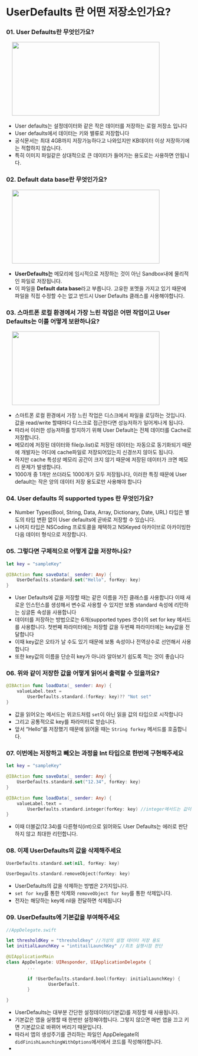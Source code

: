 # UserDefaults 란 어떤 저장소인가요?

### 01. User Defaults란 무엇인가요?

&nbsp;&nbsp;&nbsp;&nbsp;<img src="http://velog.velcdn.com/images/msi753/post/9663cf87-9d67-4bec-9404-3489b75badd8/image.png" width="400" height="200"><br/>

- User defaults는 설정데이터와 같은 작은 데이터를 저장하는 로컬 저장소 입니다
- User defaults에서 데이터는 키와 밸류로 저장합니다
- 공식문서는 최대 4GB까지 저장가능하다고 나와있지만 KB데이터 이상 저장하기에는 적합하지 않습니다.
- 특히 이미지 파일같은 상대적으로 큰 데이터가 들어가는 용도로는 사용하면 안됩니다.

### 02. Default data base란 무엇인가요?

&nbsp;&nbsp;&nbsp;&nbsp;<img src="https://www.globalnerdy.com/wp-content/uploads/2018/05/ios-app-sandbox.jpg" width="400" height="200"><br/>

- **UserDefaults는** 메모리에 임시적으로 저장하는 것이 아닌 Sandbox내에 물리적인 파일로 저장됩니다.
- 이 파일을 **Default data base**라고 부릅니다. 고유한 포멧을 가지고 있기 때문에 파일을 직접 수정할 수는 없고 반드시 User Defaults 클래스를 사용해야합니다.

### 03. 스마트폰 로컬 환경에서 가장 느린 작업은 어떤 작업이고 User Defaults는 이를 어떻게 보완하나요?


&nbsp;&nbsp;&nbsp;&nbsp;<img src="http://i.stack.imgur.com/Kd8Iv.png)" width="400" height="200"><br/>

- 스마트폰 로컬 환경에서 가장 느린 작업은 디스크에서 파일을 로딩하는 것입니다. 값을 read/write 할때마다 디스크로 접근한다면 성능저하가 일어게나게 됩니다.
- 따라서 이러한 성능저하를 방지하기 위해  User Default는 전체 데이터를 Cache로 저장합니다.
- 메모리에 저장된 데이터와 file(p.list)로 저장된 데이터는 자동으로 동기화되기 때문에 개발자는 어디에 cache파일로 저장되어있는지 신경쓰지 않아도 됩니다.
- 하지만 cache 특성상 메모리 공간이 크지 않기 때문에 저장된 데이터가 크면 메모리 문제가 발생합니다.
- 1000개 중 1개만 쓰더라도 1000개가 모두 저장됩니다, 이러한 특징 때문에  User default는 작은 양의 데이터 저장 용도로만 사용해야 합니다

### 04. User defaults 의 supported types 란 무엇인가요?

- Number Types(Bool, String, Data, Array, Dictionary, Date, URL) 타입은 별도의 타입 변환 없이 User defaults에 곧바로 저장할 수 있습니다.
- 나머지 타입은 NSCoding 프로토콜을 채택하고 NSKeyed 아카이브로 아카이빙한 다음 데이터 형식으로 저장합니다.

### 05.  그렇다면 구체적으로 어떻게 값을 저장하나요?

```swift
let key = "sampleKey"

@IBAction func saveData(_ sender: Any) {
    UserDefaults.standard.set("Hello", forKey: key)
}
```

- User Defaults에 값을 저장할 때는 같은 이름을 가진 클래스를 사용합니다 이때 새로운 인스턴스를 생성해서 변수로 사용할 수 있지만 보통 standard 속성에 리턴하는 싱글톤 속성을 사용합니다
- 데이터를 저장하는 방법으로는 6개(supported types 갯수)의 set for key 메서드를 사용합니다. 첫번째 파라미터에는 저장할 값을 두번째 파라미터에는 key값을 전달합니다
- 이때 key값은 오타가 날 수도 있기 때문에 보통 속성이나 전역상수로 선언해서 사용합니다
- 또한 key값의 이름을 단순히 key가 아니라 알아보기 쉽도록 적는 것이 좋습니다

### 06. 위와 같이 저장한 값을 어떻게 읽어서 출력할 수 있을까요?

```swift
@IBAction func loadData(_ sender: Any) {
	valueLabel.text =
		UserDefaults.standard.(forKey: key)?? "Not set"
}
```

- 값을 읽어오는 메서드는 위코드처럼 `set`이 아닌 읽을 값의 타입으로 시작합니다
- 그리고 공통적으로 key를 파라미터로 받습니다.
- 앞서 “Hello”를 저장했기 때문에 읽어올 때는 `String forkey` 메서드를 호출합니다.

### 07. 이번에는 저장하고 빼오는 과정을 Int 타입으로 한번에 구현해주세요

```swift
let key = "sampleKey"

@IBAction func saveData(_ sender: Any) {
    UserDefaults.standard.set("12.34", forKey: key)
}

@IBAction func loadData(_ sender: Any) {
	valueLabel.text =
		UserDefaults.standard.integer(forKey: key) //integer메서드는 값이 없다면 0리턴
}
```

- 이때 더블값(12.34)를 다른형식(int)으로 읽어와도 User Defaults는 에러로 판단하지 않고 최대한 리턴합니다.

### 08. 이제 UserDefaults의 값을 삭제해주세요

```swift
UserDefaults.standard.set(nil, forKey: key)

UserDegaults.standard.removeObject(forKey: key)
```

- UserDefaults의 값을 삭제하는 방법은 2가지입니다.
- `set for key`를 통한 삭제와 `removeObject for key`를 통한 삭제입니다.
- 전자는 해당하는 key에 nil을 전달하면 삭제됩니다

### 09. UserDefaults에 기본값을 부여해주세요

```swift
//AppDelegate.swift

let thresholdKey = "thresholdkey" //가상의 설정 데이터 저장 용도
let initialLaunchKey = "intitailLaunchKey" //최초 실행시점 판단

@UIApplicationMain
class AppDelegate: UIResponder, UIApplicationDelegate {
		...
	
		if !UserDefaults.standard.bool(forKey: initialLaunchKey) {
				UserDefault.
		}	

}
```

- UserDefaults는 대부분 간단한 설정데이터(기본값)를 저장할 때  사용됩니다.
- 기본값은 앱을 실행할 때 한번만 설정해야합니다. 그렇지 않으면 매번 앱을 끄고 키면 기본값으로 바뀌어 버리기 때문입니다.
- 따라서 앱의 생성주기를 관리하는 파일인 AppDelegate의 `didFinishLaunchingWithOptions`에서에서 코드를 작성해야합니다.
-
